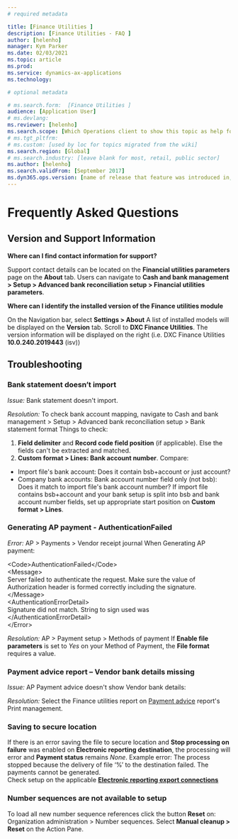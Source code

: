 ```yaml
---
# required metadata

title: [Finance Utilities ]
description: [Finance Utilities - FAQ ]
author: [helenho]
manager: Kym Parker
ms.date: 02/03/2021
ms.topic: article
ms.prod: 
ms.service: dynamics-ax-applications
ms.technology: 

# optional metadata

# ms.search.form:  [Finance Utilities ]
audience: [Application User]
# ms.devlang: 
ms.reviewer: [helenho]
ms.search.scope: [Which Operations client to show this topic as help for, to be set by content strategist, see list here: https://microsoft.sharepoint.com/teams/DynDoc/_layouts/15/WopiFrame.aspx?sourcedoc={23419e1c-eb64-42e9-aa9b-79875b428718}&action=edit&wd=target%28Core%20Dynamics%20AX%20CP%20requirements%2Eone%7C4CC185C0%2DEFAA%2D42CD%2D94B9%2D8F2A45E7F61A%2FVersions%20list%20for%20docs%20topics%7CC14BE630%2D5151%2D49D6%2D8305%2D554B5084593C%2F%29]
# ms.tgt_pltfrm: 
# ms.custom: [used by loc for topics migrated from the wiki]
ms.search.region: [Global]
# ms.search.industry: [leave blank for most, retail, public sector]
ms.author: [helenho]
ms.search.validFrom: [September 2017]
ms.dyn365.ops.version: [name of release that feature was introduced in, see list here: https://microsoft.sharepoint.com/teams/DynDoc/_layouts/15/WopiFrame.aspx?sourcedoc={23419e1c-eb64-42e9-aa9b-79875b428718}&action=edit&wd=target%28Core%20Dynamics%20AX%20CP%20requirements%2Eone%7C4CC185C0%2DEFAA%2D42CD%2D94B9%2D8F2A45E7F61A%2FVersions%20list%20for%20docs%20topics%7CC14BE630%2D5151%2D49D6%2D8305%2D554B5084593C%2F%29]
---
```


# 	Frequently Asked Questions
## 	Version and Support Information


**Where can I find contact information for support?**
   
Support contact details can be located on the **Financial utilities parameters** page on the **About** tab. Users can navigate to **Cash and bank management > Setup > Advanced bank reconciliation setup > Financial utilities parameters**.
  
 **Where can I identify the installed version of the Finance utilities module**

On the Navigation bar, select **Settings > About**
A list of installed models will be displayed on the **Version** tab.  Scroll to **DXC Finance Utilities**. The version information will be displayed on the right (i.e. DXC Finance Utilities **10.0.240.2019443** (isv))


## 	Troubleshooting
### 	Bank statement doesn’t import

*Issue:*
Bank statement doesn't import.
 
*Resolution:*
To check bank account mapping, navigate to Cash and bank management > Setup > Advanced bank reconciliation setup > Bank statement format
Things to check:
1.	**Field delimiter** and **Record code field position** (if applicable). Else the fields can't be extracted and matched.
2.	**Custom format > Lines: Bank account number**. Compare:
- Import file's bank account: Does it contain bsb+account or just account?
- Company bank accounts: Bank account number field only (not bsb): Does it match to import file's bank account number? If import file contains bsb+account and your bank setup is split into bsb and bank account number fields, set up appropriate start position on **Custom format > Lines**.

### 	Generating AP payment - AuthenticationFailed
*Error:*
AP > Payments > Vendor receipt journal
When Generating AP payment:
<br>
<Error>

\<Code>AuthenticationFailed\</Code> <br>
\<Message> <br>
Server failed to authenticate the request. Make sure the value of Authorization header is formed correctly including the signature. <br>
\</Message> <br>
\<AuthenticationErrorDetail> <br>
Signature did not match. String to sign used was <br>
\</AuthenticationErrorDetail> <br>
\</Error> <br>

*Resolution:*
AP > Payment setup > Methods of payment
If **Enable file parameters** is set to _Yes_ on your Method of Payment, the **File format** requires a value.


### 	Payment advice report – Vendor bank details missing
*Issue:*
AP Payment advice doesn't show Vendor bank details:

*Resolution:*
Select the Finance utilities report on [Payment advice](Setup/ACCOUNTS%20PAYABLE/Vendor%20payments.md#payment-advice-report) report's Print management.

### 	Saving to secure location

If there is an error saving the file to secure location and **Stop processing on failure** was enabled on **Electronic reporting destination**, the processing will error and **Payment status** remains _None_. Example error: The process stopped because the delivery of file ‘%’ to the destination failed. The payments cannot be generated. <br>
Check setup on the applicable [**Electronic reporting export connections**](Setup/ACCOUNTS%20PAYABLE/Save%20electronic%20reporting%20file%20to%20secure%20location.md)

### 	Number sequences are not available to setup

To load all new number sequence references click the button **Reset** on: <br>
Organization administration > Number sequences. Select **Manual cleanup > Reset** on the Action Pane.
